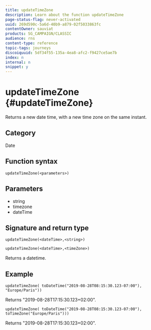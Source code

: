```yaml
---
title: updateTimeZone
description: Learn about the function updateTimeZone
page-status-flag: never-activated
uuid: 269d590c-5a6d-40b9-a879-02f5033863fc
contentOwner: sauviat
products: SG_CAMPAIGN/CLASSIC
audience: rns
content-type: reference
topic-tags: journeys
discoiquuid: 5df34f55-135a-4ea8-afc2-f9427ce5ae7b
index: n
internal: n
snippet: y
---
```


# updateTimeZone {#updateTimeZone}

Returns a new date time, with a new time zone on the same instant.

## Category

Date

## Function syntax

`updateTimeZone(<parameters>)`

## Parameters

* string
* timezone
* dateTime

## Signature and return type

`updateTimeZone(<dateTime>,<string>)`

`updateTimeZone(<dateTime>,<timeZone>)`

Returns a datetime.

## Example

`updateTimeZone( toDateTime("2019-08-28T08:15:30.123-07:00"), "Europe/Paris"))`

Returns "2019-08-28T17:15:30.123+02:00".

`updateTimeZone( toDateTime("2019-08-28T08:15:30.123-07:00"), toTimeZone("Europe/Paris")))`

Returns "2019-08-28T17:15:30.123+02:00".
